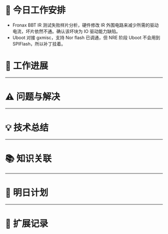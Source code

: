 



# **🔧 今日工作安排**
- Fronax BBT IR 测试失败样片分析，硬件修改 IR 外围电路来减少所需的驱动电流，坏片依然不通。确认该坏块为 IO 驱动能力缺陷。
- Uboot 对接 gxmisc，支持 Nor flash 已调通，但 NRE 阶段 Uboot 不会用到 SPIFlash，所以补丁挂着。


# **📌 工作进展**



---

# **⚠️ 问题与解决**


---

# **💡 技术总结**


---

# **📚 知识关联**


---
# **📌 明日计划**


---

# **💬 扩展记录**



